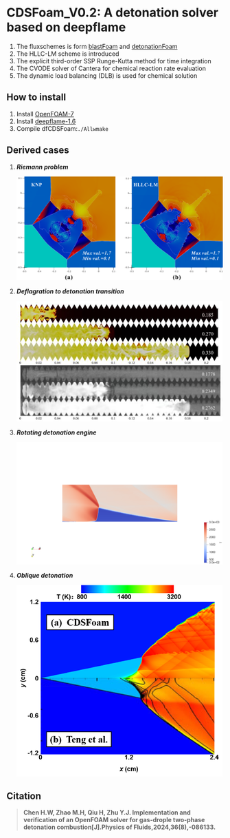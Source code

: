 # CDSFoam_V0.2: A detonation solver based on deepflame
1. The fluxschemes is form [blastFoam](https://github.com/synthetik-technologies/blastfoam) and [detonationFoam](https://github.com/JieSun-pku/detonationFoam)
2. The HLLC-LM scheme is introduced
3. The explicit third-order SSP Runge-Kutta method for time integration
4. The CVODE solver of Cantera for chemical reaction rate evaluation
5. The dynamic load balancing (DLB) is used for chemical solution

## How to install
1. Install [OpenFOAM-7](https://openfoam.org/version/7/)
2. Install [deepflame-1.6](https://github.com/deepflameCFD/deepflame-dev)
3. Compile dfCDSFoam:```./Allwmake```

## Derived cases
1. ***Riemann problem***

   ![Riemann problem](https://github.com/ChenHuangwei/CDSFoam-deepflame/blob/master/Figs/Riemann.png)
2. ***Deflagration to detonation transition***

   ![DDT](https://github.com/ChenHuangwei/CDSFoam-deepflame/blob/master/Figs/DDT.png)
4. ***Rotating detonation engine***

   ![RDE](https://github.com/ChenHuangwei/CDSFoam-deepflame/blob/master/Figs/RDE.png)
6. ***Oblique detonation***

   ![ODW](https://github.com/ChenHuangwei/CDSFoam-deepflame/blob/master/Figs/ODW.png)

## Citation
>**Chen H.W, Zhao M.H, Qiu H, Zhu Y.J. Implementation and verification of an OpenFOAM solver for gas-drople two-phase detonation combustion[J].Physics of Fluids,2024,36(8),-086133.**
